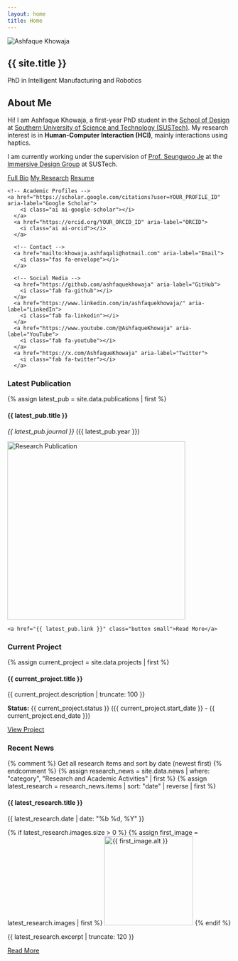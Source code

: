 ```yaml
---
layout: home
title: Home
---
```


<section class="hero">
  <div class="hero-content">
   <div class="profile-image">
  <div class="profile-image-container">
    <img src="{{ 'assets/img/Profile.png' | relative_url }}" alt="Ashfaque Khowaja">
  </div>
</div>
    <h1>{{ site.title }}</h1>
    <p class="subtitle">PhD in Intelligent Manufacturing and Robotics</p>
  </div>
</section>

<section class="about">
  <h2>About Me</h2>
  <p>Hi! I am Ashfaque Khowaja, a first-year PhD student in the <a href="https://designschool.sustech.edu.cn/">School of Design</a> at <a href="http://www.sustech.edu.cn/en/">Southern University of Science and Technology (SUSTech)</a>. My research interest is in <strong>Human-Computer Interaction (HCI)</strong>, mainly interactions using haptics.</p>

<p>I am currently working under the supervision of <a href="https://immersivedesignresearch.com/seungwoo">Prof. Seungwoo Je</a> at the <a href="https://immersivedesignresearch.com/">Immersive Design Group</a> at SUSTech.</p>
  
  <div class="quick-links">
    <a href="/about" class="button">Full Bio</a>
    <a href="/research" class="button">My Research</a>
    <a href="{{ '/assets/CV.pdf' | relative_url }}" class="button">Resume</a>

    <!-- Academic Profiles -->
    <a href="https://scholar.google.com/citations?user=YOUR_PROFILE_ID" aria-label="Google Scholar">
        <i class="ai ai-google-scholar"></i>
      </a>
      <a href="https://orcid.org/YOUR_ORCID_ID" aria-label="ORCID">
        <i class="ai ai-orcid"></i>
      </a>
      
      <!-- Contact -->
      <a href="mailto:khowaja.ashfaqali@hotmail.com" aria-label="Email">
        <i class="fas fa-envelope"></i>
      </a>
      
      <!-- Social Media -->
      <a href="https://github.com/ashfaquekhowaja" aria-label="GitHub">
        <i class="fab fa-github"></i>
      </a>
      <a href="https://www.linkedin.com/in/ashfaquekhowaja/" aria-label="LinkedIn">
        <i class="fab fa-linkedin"></i>
      </a>
      <a href="https://www.youtube.com/@AshfaqueKhowaja" aria-label="YouTube">
        <i class="fab fa-youtube"></i>
      </a>
      <a href="https://x.com/AshfaqueKhowaja" aria-label="Twitter">
        <i class="fab fa-twitter"></i>
      </a>
  </div>

  
</section>

<section class="highlights">
  <div class="highlight-box">
    <h3>Latest Publication</h3>
    {% assign latest_pub = site.data.publications | first %}
    <h4>{{ latest_pub.title }}</h4>
    <p><em>{{ latest_pub.journal }}</em> ({{ latest_pub.year }})</p>
        <div class="pub-image">
      <img src="{{ 'assets\img\paper.jpg' | relative_url }}" 
           alt="Research Publication" 
           width="400"
           class="news-thumbnail" 
           loading="lazy">
    </div>
    
    <a href="{{ latest_pub.link }}" class="button small">Read More</a>
  </div>
  
  <div class="highlight-box">
  <h3>Current Project</h3>
  {% assign current_project = site.data.projects | first %}
  <h4>{{ current_project.title }}</h4>
  <p>{{ current_project.description | truncate: 100 }}</p>
  <p><strong>Status:</strong> {{ current_project.status }} ({{ current_project.start_date }} - {{ current_project.end_date }})</p>
  <a href="/projects" class="button small">View Project</a>
  </div>
  
<div class="highlight-box">
  <h3>Recent News</h3>
  {% comment %} Get all research items and sort by date (newest first) {% endcomment %}
  {% assign research_news = site.data.news | where: "category", "Research and Academic Activities" | first %}
  {% assign latest_research = research_news.items | sort: "date" | reverse | first %}
  
  <h4>{{ latest_research.title }}</h4>
  <p class="news-date">{{ latest_research.date | date: "%b %d, %Y" }}</p>
  
  <div class="news-images">
    {% if latest_research.images.size > 0 %}
      {% assign first_image = latest_research.images | first %}
      <img src="{{ first_image.path | relative_url }}" 
           alt="{{ first_image.alt }}" 
           width="200"
           class="news-thumbnail"
           loading="lazy">
    {% endif %}
  </div>
  
  <p class="news-excerpt">{{ latest_research.excerpt | truncate: 120 }}</p>
  
  <a href="{{ latest_research.url | default: '/news/' }}" class="button small">
    Read More
  </a>
</div>
</section>